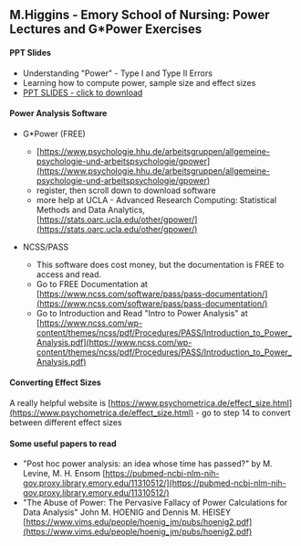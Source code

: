 ## M.Higgins - Emory School of Nursing: Power Lectures and G*Power Exercises

#### PPT Slides

* Understanding "Power" - Type I and Type II Errors
* Learning how to compute power, sample size and effect sizes
* [PPT SLIDES - click to download](https://github.com/melindahiggins2000/MHiggins_PowerLecture_GPowerExercises/raw/main/MHiggins_PowerLecture.pptx) 

#### Power Analysis Software

* G*Power (FREE)
    - [https://www.psychologie.hhu.de/arbeitsgruppen/allgemeine-psychologie-und-arbeitspsychologie/gpower](https://www.psychologie.hhu.de/arbeitsgruppen/allgemeine-psychologie-und-arbeitspsychologie/gpower)
    - register, then scroll down to download software
    - more help at UCLA - Advanced Research Computing: Statistical Methods and Data Analytics,  [https://stats.oarc.ucla.edu/other/gpower/](https://stats.oarc.ucla.edu/other/gpower/)
    
* NCSS/PASS
    - This software does cost money, but the documentation is FREE to access and read.
    - Go to FREE Documentation at [https://www.ncss.com/software/pass/pass-documentation/](https://www.ncss.com/software/pass/pass-documentation/)
    - Go to Introduction and Read "Intro to Power Analysis" at [https://www.ncss.com/wp-content/themes/ncss/pdf/Procedures/PASS/Introduction_to_Power_Analysis.pdf](https://www.ncss.com/wp-content/themes/ncss/pdf/Procedures/PASS/Introduction_to_Power_Analysis.pdf)
    
    
#### Converting Effect Sizes

A really helpful website is [https://www.psychometrica.de/effect_size.html](https://www.psychometrica.de/effect_size.html) - go to step 14 to convert between different effect sizes

#### Some useful papers to read

* "Post hoc power analysis: an idea whose time has passed?" by 
M. Levine, M. H. Ensom [https://pubmed-ncbi-nlm-nih-gov.proxy.library.emory.edu/11310512/](https://pubmed-ncbi-nlm-nih-gov.proxy.library.emory.edu/11310512/)
* "The Abuse of Power: The Pervasive Fallacy of Power Calculations for Data Analysis" John M. HOENIG and Dennis M. HEISEY [https://www.vims.edu/people/hoenig_jm/pubs/hoenig2.pdf](https://www.vims.edu/people/hoenig_jm/pubs/hoenig2.pdf)

